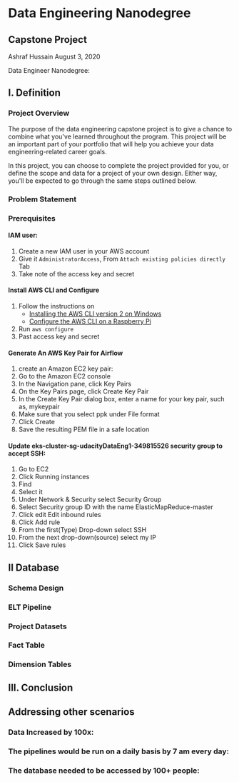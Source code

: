 # Data Engineering Nanodegree
## Capstone Project
Ashraf Hussain 
August 3, 2020

Data Engineer Nanodegree: 

## I. Definition

### Project Overview
The purpose of the data engineering capstone project is to give a chance to combine what you've learned throughout the program. This project will be an important part of your portfolio that will help you achieve your data engineering-related career goals.

In this project, you can choose to complete the project provided for you, or define the scope and data for a project of your own design. Either way, you'll be expected to go through the same steps outlined below.

### Problem Statement


### Prerequisites

#### IAM user:
 1. Create a new IAM user in your AWS account
 2. Give it `AdministratorAccess`, From `Attach existing policies directly` Tab
 3. Take note of the access key and secret 

#### Install AWS CLI and Configure
 1. Follow the instructions on 
	 - [Installing the AWS CLI version 2 on Windows](https://docs.aws.amazon.com/cli/latest/userguide/install-cliv2-windows.html)
	 - [Configure the AWS CLI on a Raspberry Pi](https://ownthe.cloud/posts/configure-aws-cli-on-raspberry-pi/)
3. Run `aws configure`
4. Past access key and secret 

#### Generate An AWS Key Pair for Airflow
 1. create an Amazon EC2 key pair:
 2. Go to the Amazon EC2 console
 3. In the Navigation pane, click Key Pairs
 4. On the Key Pairs page, click Create Key Pair
 5. In the Create Key Pair dialog box, enter a name for your key pair, such as, mykeypair
 6. Make sure that you select ppk under File format
 7. Click Create
 8. Save the resulting PEM file in a safe location

#### Update eks-cluster-sg-udacityDataEng1-349815526 security group to accept SSH:
 1. Go to EC2
 2. Click Running instances
 3. Find 
 4. Select it
 6. Under Network & Security select Security Group
 7. Select Security group ID with the name ElasticMapReduce-master
 8. Click edit Edit inbound rules
 9. Click Add rule
 10. From the first(Type) Drop-down select SSH
 11. From the next drop-down(source) select my IP
 12. Click Save rules


## II Database

###  Schema Design

### ELT Pipeline

### Project Datasets

### Fact Table


### Dimension Tables


## III. Conclusion





## Addressing other scenarios

### Data Increased by 100x:


### The pipelines would be run on a daily basis by 7 am every day:


### The database needed to be accessed by 100+ people:
<!--stackedit_data:
eyJoaXN0b3J5IjpbLTU0MzA4ODg0NCw0NzkxMDgzNDMsMTk4MD
U2MTQ0NSwtNTk4NzY3MTY4LC0xOTg1ODQwNDEzLDE1NDY1NzYz
OTgsMTk3NjIwNjY0MSwxMjg1ODA4Nzg0LDIwMTUxNTg4NzRdfQ
==
-->